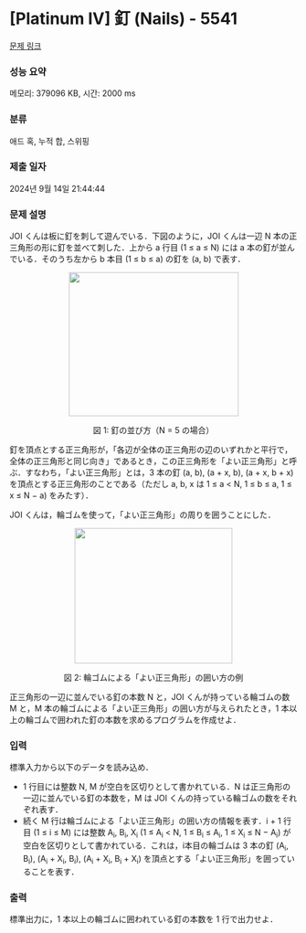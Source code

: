 # [Platinum IV] 釘 (Nails) - 5541 

[문제 링크](https://www.acmicpc.net/problem/5541) 

### 성능 요약

메모리: 379096 KB, 시간: 2000 ms

### 분류

애드 혹, 누적 합, 스위핑

### 제출 일자

2024년 9월 14일 21:44:44

### 문제 설명

<p>JOI くんは板に釘を刺して遊んでいる．下図のように，JOI くんは一辺 N 本の正三角形の形に釘を並べて刺した．上から a 行目 (1 ≤ a ≤ N) には a 本の釘が並んでいる．そのうち左から b 本目 (1 ≤ b ≤ a) の釘を (a, b) で表す．</p>

<p style="text-align:center"><img alt="" src="https://www.acmicpc.net/upload/images3/nail1.png" style="height:252px; width:297px"></p>

<p style="text-align:center">図 1: 釘の並び方（N = 5 の場合）</p>

<p>釘を頂点とする正三角形が，「各辺が全体の正三角形の辺のいずれかと平行で，全体の正三角形と同じ向き」であるとき，この正三角形を「よい正三角形」と呼ぶ．すなわち，「よい正三角形」とは，3 本の釘 (a, b), (a + x, b), (a + x, b + x) を頂点とする正三角形のことである（ただし a, b, x は 1 ≤ a < N, 1 ≤ b ≤ a, 1 ≤ x ≤ N − a) をみたす）．</p>

<p>JOI くんは，輪ゴムを使って，「よい正三角形」の周りを囲うことにした．</p>

<p style="text-align:center"><img alt="" src="https://www.acmicpc.net/upload/images3/nail2.png" style="height:237px; width:276px"></p>

<p style="text-align:center">図 2: 輪ゴムによる「よい正三角形」の囲い方の例</p>

<p>正三角形の一辺に並んでいる釘の本数 N と，JOI くんが持っている輪ゴムの数 M と，M 本の輪ゴムによる「よい正三角形」の囲い方が与えられたとき，1 本以上の輪ゴムで囲われた釘の本数を求めるプログラムを作成せよ．</p>

### 입력 

 <p>標準入力から以下のデータを読み込め．</p>

<ul>
	<li>1 行目には整数 N, M が空白を区切りとして書かれている．N は正三角形の一辺に並んでいる釘の本数を，M は JOI くんの持っている輪ゴムの数をそれぞれ表す．</li>
	<li>続く M 行は輪ゴムによる「よい正三角形」の囲い方の情報を表す．i + 1 行目 (1 ≤ i ≤ M) には整数 A<sub>i</sub>, B<sub>i</sub>, X<sub>i</sub> (1 ≤ A<sub>i</sub> < N, 1 ≤ B<sub>i</sub> ≤ A<sub>i</sub>, 1 ≤ X<sub>i</sub> ≤ N − A<sub>i</sub>) が空白を区切りとして書かれている．これは，i本目の輪ゴムは 3 本の釘 (A<sub>i</sub>, B<sub>i</sub>), (A<sub>i</sub> + X<sub>i</sub>, B<sub>i</sub>), (A<sub>i</sub> + X<sub>i</sub>, B<sub>i</sub> + X<sub>i</sub>) を頂点とする「よい正三角形」を囲っていることを表す．</li>
</ul>

### 출력 

 <p>標準出力に，1 本以上の輪ゴムに囲われている釘の本数を 1 行で出力せよ．</p>

